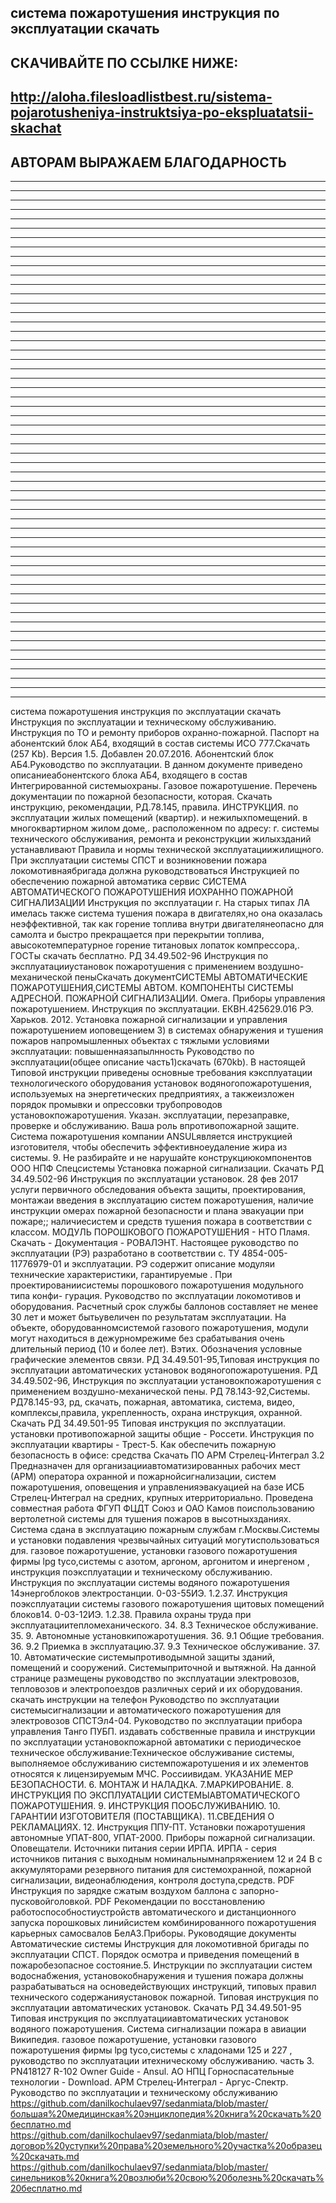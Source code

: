 система пожаротушения инструкция по эксплуатации скачать
--------------------------------------------------
СКАЧИВАЙТЕ ПО ССЫЛКЕ НИЖЕ:
--------------------------------------------------
http://aloha.filesloadlistbest.ru/sistema-pojarotusheniya-instruktsiya-po-ekspluatatsii-skachat
--------------------------------------------------
АВТОРАМ ВЫРАЖАЕМ БЛАГОДАРНОСТЬ
--------------------------------------------------
--------------------------------------------------
--------------------------------------------------
--------------------------------------------------
--------------------------------------------------
--------------------------------------------------
--------------------------------------------------
--------------------------------------------------
--------------------------------------------------
--------------------------------------------------
--------------------------------------------------
--------------------------------------------------
--------------------------------------------------
--------------------------------------------------
--------------------------------------------------
--------------------------------------------------
--------------------------------------------------
--------------------------------------------------
--------------------------------------------------
--------------------------------------------------
--------------------------------------------------
--------------------------------------------------
--------------------------------------------------
--------------------------------------------------
--------------------------------------------------
--------------------------------------------------
--------------------------------------------------
--------------------------------------------------
--------------------------------------------------
--------------------------------------------------
--------------------------------------------------
--------------------------------------------------
--------------------------------------------------
--------------------------------------------------
--------------------------------------------------
--------------------------------------------------
--------------------------------------------------
--------------------------------------------------
--------------------------------------------------
--------------------------------------------------
--------------------------------------------------
--------------------------------------------------
--------------------------------------------------
--------------------------------------------------
--------------------------------------------------
--------------------------------------------------
--------------------------------------------------
--------------------------------------------------
--------------------------------------------------
--------------------------------------------------
--------------------------------------------------
--------------------------------------------------
--------------------------------------------------
--------------------------------------------------
--------------------------------------------------
--------------------------------------------------
--------------------------------------------------
система пожаротушения инструкция по эксплуатации скачать Инструкция по эксплуатации и техническому обслуживанию. Инструкция по ТО и ремонту приборов охранно-пожарной. Паспорт на абонентский блок АБ4, входящий в состав системы ИСО 777.Скачать (257 Kb). Версия 1.5. Добавлен 20.07.2016. Абонентский блок АБ4.Руководство по эксплуатации. В данном документе приведено описаниеабонентского блока АБ4, входящего в состав Интегрированной системыохраны. Газовое пожаротушение. Перечень документации по пожарной безопасности, которая. Скачать инструкцию, рекомендации, РД.78.145, правила. ИНСТРУКЦИЯ. по эксплуатации жилых помещений (квартир). и нежилыхпомещений. в многоквартирном жилом доме,. расположенном по адресу: г. системы технического обслуживания, ремонта и реконструкции жилыхзданий устанавливают Правила и нормы технической эксплуатациижилищного. При эксплуатации системы СПСТ и возникновении пожара локомотивнаябригада должна руководствоваться Инструкцией по обеспечению пожарной автоматика сервис СИСТЕМА АВТОМАТИЧЕСКОГО ПОЖАРОТУШЕНИЯ ИОХРАННО ПОЖАРНОЙ СИГНАЛИЗАЦИИ Инструкция по эксплуатации г. На старых типах ЛА имелась также система тушения пожара в двигателях,но она оказалась неэффективной, так как горение топлива внутри двигателянеопасно для самолта и быстро прекращается при перекрытии топлива, авысокотемпературное горение титановых лопаток компрессора,. ГОСТы скачать бесплатно. РД 34.49.502-96 Инструкция по эксплуатацииустановок пожаротушения с применением воздушно-механической пеныСкачать документСИСТЕМЫ АВТОМАТИЧЕСКИЕ ПОЖАРОТУШЕНИЯ,СИСТЕМЫ АВТОМ. КОМПОНЕНТЫ СИСТЕМЫ АДРЕСНОЙ. ПОЖАРНОЙ СИГНАЛИЗАЦИИ. Омега. Приборы управления пожаротушением. Инструкция по эксплуатации. ЕКВН.425629.016 РЭ. Харьков. 2012. Установка пожарной сигнализации и управления пожаротушением иоповещением  3) в системах обнаружения и тушения пожаров напромышленных объектах с тяжлыми условиями эксплуатации: повышеннаязапылнность  Руководство по эксплуатации(общее описание часть1)скачать (670kb). В настоящей Типовой инструкции приведены основные требования кэксплуатации технологического оборудования установок водяногопожаротушения, используемых на энергетических предприятиях, а такжеизложен порядок промывки и опрессовки трубопроводов установокпожаротушения. Указан. эксплуатации, перезаправке, проверке и обслуживанию. Ваша роль впротивопожарной защите. Система пожаротушения компании ANSULявляется  инструкцией изготовителя, чтобы обеспечить эффективноеудаление жира из системы. 9. Не разбирайте и не нарушайте конструкциюкомпонентов
ООО НПФ Спецсистемы  Установка пожарной сигнализации. Скачать РД 34.49.502-96 Инструкция по эксплуатации установок. 28 фев 2017  услуги первичного обследования объекта защиты, проектирования, монтажаи введения в эксплуатацию систем пожаротушения,  наличие инструкции омерах пожарной безопасности и плана эвакуации при пожаре;; наличиесистем и средств тушения пожара в соответствии с классом. МОДУЛЬ ПОРОШКОВОГО ПОЖАРОТУШЕНИЯ  - НТО Пламя. Скачать - Документация - РОВАЛЭНТ. Настоящее руководство по эксплуатации (РЭ) разработано в соответствии с. ТУ 4854-005-11776979-01 и  эксплуатации. РЭ содержит описание модуляи технические характеристики, гарантируемые . При проектированиисистемы порошкового пожаротушения модульного типа конфи- гурация. Руководство по эксплуатации локомотивов и оборудования. Расчетный срок службы баллонов составляет не менее 30 лет и может бытьувеличен по результатам эксплуатации.  На объекте, оборудованномсистемой газового пожаротушения, модули могут находиться в дежурномрежиме без срабатывания очень длительный период (10 и более лет). Вэтих. Обозначения условные графические элементов связи. РД 34.49.501-95,Типовая инструкция по эксплуатации автоматических установок водяногопожаротушения. РД 34.49.502-96, Инструкция по эксплуатации установокпожаротушения с применением воздушно-механической пены. РД 78.143-92,Системы. РД78.145-93, рд, скачать, пожарная, автоматика, система, видео, комплексы,правила, укрепленность, охрана инструкция, охранной. Скачать РД 34.49.501-95 Типовая инструкция по эксплуатации. установки противопожарной защиты общие  - Россети. Инструкция по эксплуатации квартиры - Трест-5. Как обеспечить пожарную безопасность в офисе: средства
Скачать ПО АРМ Стрелец-Интеграл 3.2  Предназначен для организацииавтоматизированных рабочих мест (АРМ) оператора охранной и пожарнойсигнализации, систем пожаротушения, оповещения и управленияэвакуацией на базе ИСБ Стрелец-Интеграл на средних, крупных итерриториально. Проведена совместная работа ФГУП ФЦДТ Союз и ОАО Камов поиспользованию вертолетной системы для тушения пожаров в высотныхзданиях. Система сдана в эксплуатацию пожарным службам г.Москвы.Системы и установки подавления чрезвычайных ситуаций могутиспользоваться для. газовое пожаротушение, установки газового пожаротушения фирмы lpg tyco,системы с азотом, аргоном, аргонитом и инергеном , инструкция поэксплуатации и техническому обслуживанию. Инструкция по эксплуатации системы водяного пожаротушения 14энергоблоков электростанции.  0-03-55ИЭ. 1.2.37. Инструкция поэксплуатации системы газового пожаротушения щитовых помещений блоков14.  0-03-12ИЭ. 1.2.38. Правила охраны труда при эксплуатациитепломеханического. 34. 8.3 Техническое обслуживание. 35. 9. Автономные установкипожаротушения. 36. 9.1 Общие требования. 36. 9.2 Приемка в эксплуатацию.37. 9.3 Техническое обслуживание. 37. 10. Автоматические системыпротиводымной защиты зданий, помещений и сооружений. Системыприточной и вытяжной. На данной странице размещены руководство по эксплуатации электровозов, тепловозов и электропоездов различных серий и их оборудования. скачать инструкции на телефон  Руководство по эксплуатации системысигнализации и автоматического пожаротушения для электровозов СПСТЭл4-04. Руководство по эксплуатации прибора управления Танго ПУБП. издавать собственные правила и инструкции по эксплуатации установокпожарной автоматики с  периодическое техническое обслуживание:Техническое обслуживание системы, выполняемое  обслуживанию системпожаротушения и их элементов относятся к лицензируемым МЧС. Россиивидам. УКАЗАНИЕ МЕР БЕЗОПАСНОСТИ. 6. МОНТАЖ И НАЛАДКА. 7.МАРКИРОВАНИЕ. 8. ИНСТРУКЦИЯ ПО ЭКСПЛУАТАЦИИ СИСТЕМЫАВТОМАТИЧЕСКОГО ПОЖАРОТУШЕНИЯ. 9. ИНСТРУКЦИЯ ПООБСЛУЖИВАНИЮ. 10. ГАРАНТИИ ИЗГОТОВИТЕЛЯ (ПОСТАВЩИКА). 11.СВЕДЕНИЯ О РЕКЛАМАЦИЯХ. 12. Инструкция ППУ-ПТ. Установки пожаротушения автономные УПАТ-800, УПАТ-2000. Приборы пожарной сигнализации. Оповещатели. Источники питания серии ИРПА. ИРПА - серия источников питания с выходным номинальнымнапряжением 12 и 24 В с аккумуляторами резервного питания для системохранной, пожарной сигнализации, видеонаблюдения, контроля доступа,средств. PDF Инструкция по зарядке сжатым воздухом баллона с запорно-пусковойголовкой. PDF Рекомендации по восстановлению работоспособностиустройств автоматического и дистанционного запуска порошковых линийсистем комбинированного пожаротушения карьерных самосвалов БелАЗ.Приборы. Руководящие документы Автоматические системы
Инструкция для локомотивной бригады по эксплуатации СПСТ. Порядок осмотра и приведения помещений в пожаробезопасное состояние.5. Инструкции по эксплуатации систем водоснабжения, установокобнаружения и тушения пожара должны разрабатываться на основедействующих инструкций, типовых правил технического содержанияустановок пожарной. Типовая инструкция по эксплуатации автоматических установок. Скачать РД 34.49.501-95 Типовая инструкция по эксплуатацииавтоматических установок водяного пожаротушения. Система сигнализации пожара в авиации  Википедия. газовое пожаротушение, установки газового пожаротушения фирмы lpg tyco,системы с хладонами 125 и 227 , руководство по эксплуатации итехническому обслуживанию. часть 3. PN418127 R-102 Owner Guide - Ansul. АО НПЦ Горноспасательные технологии - Download. АРМ Стрелец-Интеграл - Аргус-Спектр. Руководство по эксплуатации и техническому обслуживанию
https://github.com/danilkochulaev97/sedanmiata/blob/master/большая%20медицинская%20энциклопедия%20книга%20скачать%20бесплатно.md
https://github.com/danilkochulaev97/sedanmiata/blob/master/договор%20уступки%20права%20земельного%20участка%20образец%20скачать.md
https://github.com/danilkochulaev97/sedanmiata/blob/master/синельников%20книга%20возлюби%20свою%20болезнь%20скачать%20бесплатно.md
